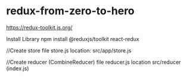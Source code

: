 # redux-from-zero-to-hero

https://redux-toolkit.js.org/

Install Library
npm install @reduxjs/toolkit react-redux

//Create store
file  store.js
location: src/app/store.js

//Create reducer (CombineReducer)
file reducer.js
location src/reducer (index.js)
